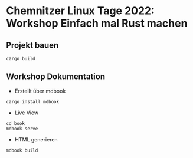 # Chemnitzer Linux Tage 2022: Workshop Einfach mal Rust machen

## Projekt bauen

```
cargo build
```

## Workshop Dokumentation

* Erstellt über mdbook

```
cargo install mdbook
```

* Live View

```
cd book
mdbook serve
```

* HTML generieren

```
mdbook build
```


